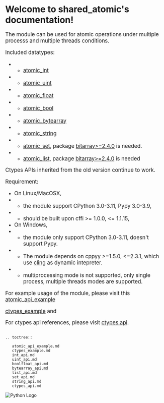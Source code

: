 Welcome to shared_atomic's documentation!
=========================================

<big> The module can be used for atomic operations under multiple processs and multiple threads conditions.

Included datatypes:
- - [atomic_int](./int_api.md)
- - [atomic_uint](./uint_api.md)
- - [atomic_float](./boolfloat_api.md)
- - [atomic_bool](./boolfloat_api.md)
- - [atomic_bytearray](./bytearray_api.md)
- - [atomic_string](./string_api.md)
- - [atomic_set](./set_api.md), package [bitarray>=2.4.0](https://pypi.org/project/bitarray/) is needed.
- - [atomic_list](./list_api.md), package [bitarray>=2.4.0](https://pypi.org/project/bitarray/) is needed

Ctypes APIs inherited from the old version continue to work.

Requirement:
- On Linux/MacOSX, 
- - the module support CPython 3.0-3.11, Pypy 3.0-3.9, 
- - should be built upon cffi >= 1.0.0, <= 1.1.15, 
- On Windows, 
- - the module only support CPython 3.0-3.11, doesn't support Pypy. 
- - The module depends on cppyy >=1.5.0, <=2.3.1, which use [cling](https://github.com/vgvassilev/cling/tree/master/tools/packaging) as dynamic intepreter.
- - multiprocessing mode is not supported, only single process, multiple threads modes are supported.

For example usage of the module, please visit this [atomic_api_example](./atomic_api_example.md)

  [ctypes_example](./ctypes_example.md) and

For ctypes api references, please visit [ctypes api](./ctypes_api.md).</big>

##

```{eval-rst}
.. toctree::

   atomic_api_example.md
   ctypes_example.md
   int_api.md
   uint_api.md
   boolfloat_api.md
   bytearray_api.md
   list_api.md
   set_api.md
   string_api.md
   ctypes_api.md

 ```
 
 ![Python Logo](https://www.python.org/static/community_logos/python-logo.png)

